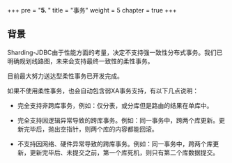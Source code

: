 +++
pre = "<b>5. </b>"
title = "事务"
weight = 5
chapter = true
+++

## 背景

Sharding-JDBC由于性能方面的考量，决定不支持强一致性分布式事务。我们已明确规划线路图，未来会支持最终一致性的柔性事务。

目前最大努力送达型柔性事务已开发完成。

如果不使用柔性事务，也会自动包含弱XA事务支持，有以下几点说明：

* 完全支持非跨库事务，例如：仅分表，或分库但是路由的结果在单库中。

* 完全支持因逻辑异常导致的跨库事务。例如：同一事务中，跨两个库更新。更新完毕后，抛出空指针，则两个库的内容都能回滚。

* 不支持因网络、硬件异常导致的跨库事务。例如：同一事务中，跨两个库更新，更新完毕后、未提交之前，第一个库死机，则只有第二个库数据提交。

